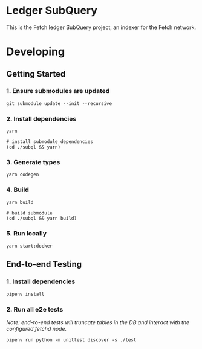 # Ledger SubQuery

This is the Fetch ledger SubQuery project, an indexer for the Fetch network.


# Developing

## Getting Started

### 1. Ensure submodules are updated

```shell
git submodule update --init --recursive
```

### 2. Install dependencies

```shell
yarn

# install submodule dependencies
(cd ./subql && yarn)
```

### 3. Generate types

```shell
yarn codegen
```

### 4. Build

```shell
yarn build

# build submodule
(cd ./subql && yarn build)
```

### 5. Run locally

```shell
yarn start:docker
```

## End-to-end Testing

### 1. Install dependencies

```shell
pipenv install
```

### 2. Run all e2e tests

_Note: end-to-end tests will truncate tables in the DB and interact with the configured fetchd node._

```shell
pipenv run python -m unittest discover -s ./test
```
